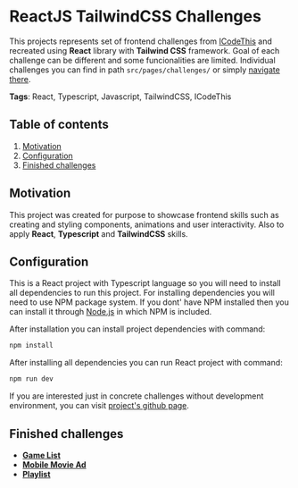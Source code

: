 # ReactJS TailwindCSS Challenges
This projects represents set of frontend challenges from [ICodeThis](https://icodethis.com) and recreated using **React** library with **Tailwind CSS** framework. Goal of each challenge can be different and some funcionalities are limited.
Individual challenges you can find in path `src/pages/challenges/` or simply [navigate there](https://github.com/maderarasto/react-tailwind-challenges/tree/main/src/pages/challenges).

**Tags**: React, Typescript, Javascript, TailwindCSS, ICodeThis

## Table of contents
1. [Motivation](#motivation)
2. [Configuration](#configuration)
3. [Finished challenges](#finished-challenges)

## Motivation
This project was created for purpose to showcase frontend skills such as creating and styling components, animations and user interactivity. Also to apply **React**, **Typescript** and **TailwindCSS** skills.

## Configuration
This is a React project with Typescript language so you will need to install all dependencies to run this project. For installing dependencies you will need to use NPM package system. If you dont' have NPM installed then you can install it through [Node.js](https://nodejs.org/en) in which NPM is included. 

After installation you can install project dependencies with command:
```bash
npm install
```

After installing all dependencies you can run React project with command:
```bash
npm run dev
```

If you are interested just in concrete challenges without development environment, you can visit [project's github page](https://maderarasto.github.io/react-tailwind-challenges/).

## Finished challenges
- [**Game List**](https://github.com/maderarasto/react-tailwind-challenges/tree/main/src/pages/challenges/GameList)
- [**Mobile Movie Ad**](https://github.com/maderarasto/react-tailwind-challenges/tree/main/src/pages/challenges/MobileMovieAd)
- [**Playlist**](https://github.com/maderarasto/react-tailwind-challenges/tree/main/src/pages/challenges/Playlist)
